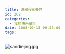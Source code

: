 ```yaml
---
title: 游闽侯三叠井
id: 262
categories:
  - 我的快乐童年
date: 2008-06-15 09:55:00
tags:
---
```


![sandiejing.jpg](http://www.candreams.com/images/2008/06/sandiejing-tn.jpg "sandiejing.jpg")